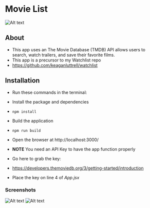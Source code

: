 # Movie List

![Alt text](/images/movie-list-demo.gif "App Demo")

## About

* This app uses an The Movie Database (TMDB) API allows users to search, watch trailers, and save their favorite films.
* This app is a precursor to my Watchlist repo
* https://github.com/keaganluttrell/watchlist

## Installation

* Run these commands in the terminal:

* Install the package and dependencies
* `npm install`
* Build the application
* `npm run build`
* Open the browser at http://localhost:3000/
* **NOTE** You need an API Key to have the app function properly
* Go here to grab the key:
* https://developers.themoviedb.org/3/getting-started/introduction
* Place the key on line 4 of _App.jsx_

### Screenshots

![Alt text](/images/trailer.png "Trailer")
![Alt text](/images/home.png "Home")